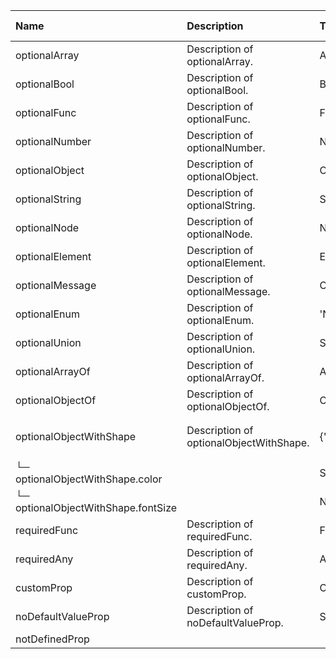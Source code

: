 | Name | Description | Type | Required | Default Value |
| :--- | :----- | :--- | :---: | :---: |
| optionalArray | Description of optionalArray. | Array |  | `[]` |
| optionalBool | Description of optionalBool. | Boolean |  | `false` |
| optionalFunc | Description of optionalFunc. | Function |  | `() => {}` |
| optionalNumber | Description of optionalNumber. | Number |  | `123` |
| optionalObject | Description of optionalObject. | Object |  | `{}` |
| optionalString | Description of optionalString. | String |  | `'abc'` |
| optionalNode | Description of optionalNode. | Node |  | `null` |
| optionalElement | Description of optionalElement. | Element |  | `null` |
| optionalMessage | Description of optionalMessage. | Class(Message) |  | `null` |
| optionalEnum | Description of optionalEnum. | 'News'│'Photos' |  | `'News'` |
| optionalUnion | Description of optionalUnion. | String│Number│Class(Message) |  | `null` |
| optionalArrayOf | Description of optionalArrayOf. | Array(Number) |  | `[  1, 2, 3]` |
| optionalObjectOf | Description of optionalObjectOf. | ObjectOf(Number) |  | `{}` |
| optionalObjectWithShape | Description of optionalObjectWithShape. | {"color":"String","fontSize":"Number"} |  | `{  color: 'red',  fontSize: 14}` |
| └─ optionalObjectWithShape.color |  | String | √ | `red` |
| └─ optionalObjectWithShape.fontSize |  | Number |  | `14` |
| requiredFunc | Description of requiredFunc. | Function | √ | `() => {}` |
| requiredAny | Description of requiredAny. | Any | √ | `false` |
| customProp | Description of customProp. | Custom(Function) |  | `null` |
| noDefaultValueProp | Description of noDefaultValueProp. | String |  |  |
| notDefinedProp |  |  |  | `null` |
